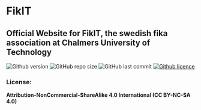 
# FikIT
##  Official Website for FikIT, the swedish fika association at Chalmers University of Technology

![Github version](https://img.shields.io/badge/version-0.1.2-darkblue?style=flat-square)
![GitHub repo size](https://img.shields.io/github/repo-size/erikpersson0884/FikIT-Website?color=blue&style=flat-square)
![GitHub last commit](https://img.shields.io/github/last-commit/erikpersson0884/FikIT-Website?color=darkgreen&style=flat-square)
<a href="https://creativecommons.org/licenses/by-nc-sa/4.0/">
![Github licence](https://img.shields.io/badge/licence-CC_BY_NC_SA_4.0-blueviolet?style=flat-square)
</a>

### License:
**Attribution-NonCommercial-ShareAlike 4.0 International (CC BY-NC-SA 4.0)**
